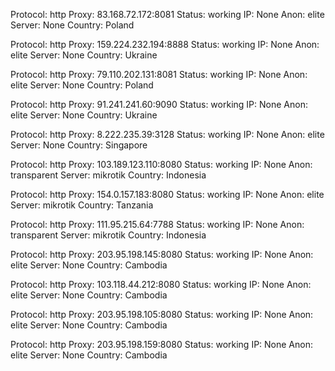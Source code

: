 Protocol: http
Proxy: 83.168.72.172:8081
Status: working
IP: None
Anon: elite
Server: None
Country: Poland

Protocol: http
Proxy: 159.224.232.194:8888
Status: working
IP: None
Anon: elite
Server: None
Country: Ukraine

Protocol: http
Proxy: 79.110.202.131:8081
Status: working
IP: None
Anon: elite
Server: None
Country: Poland

Protocol: http
Proxy: 91.241.241.60:9090
Status: working
IP: None
Anon: elite
Server: None
Country: Ukraine

Protocol: http
Proxy: 8.222.235.39:3128
Status: working
IP: None
Anon: elite
Server: None
Country: Singapore

Protocol: http
Proxy: 103.189.123.110:8080
Status: working
IP: None
Anon: transparent
Server: mikrotik
Country: Indonesia

Protocol: http
Proxy: 154.0.157.183:8080
Status: working
IP: None
Anon: elite
Server: mikrotik
Country: Tanzania

Protocol: http
Proxy: 111.95.215.64:7788
Status: working
IP: None
Anon: transparent
Server: mikrotik
Country: Indonesia

Protocol: http
Proxy: 203.95.198.145:8080
Status: working
IP: None
Anon: elite
Server: None
Country: Cambodia

Protocol: http
Proxy: 103.118.44.212:8080
Status: working
IP: None
Anon: elite
Server: None
Country: Cambodia

Protocol: http
Proxy: 203.95.198.105:8080
Status: working
IP: None
Anon: elite
Server: None
Country: Cambodia

Protocol: http
Proxy: 203.95.198.159:8080
Status: working
IP: None
Anon: elite
Server: None
Country: Cambodia

